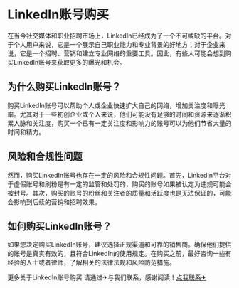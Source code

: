 # LinkedIn账号购买

在当今社交媒体和职业招聘市场上，LinkedIn已经成为了一个不可或缺的平台。对于个人用户来说，它是一个展示自己职业能力和专业背景的好地方；对于企业来说，它是一个招聘、营销和建立专业网络的重要工具。因此，有些人可能会想到购买LinkedIn账号来获取更多的曝光和机会。

## 为什么购买LinkedIn账号？

购买LinkedIn账号可以帮助个人或企业快速扩大自己的网络，增加关注度和曝光率。尤其对于一些初创企业或个人来说，他们可能没有足够的时间和资源来逐渐积累人脉和关注度，购买一个已有一定关注度和影响力的账号可以为他们节省大量的时间和精力。

## 风险和合规性问题

然而，购买LinkedIn账号也存在一定的风险和合规性问题。首先，LinkedIn平台对于虚假账号和刷粉是有一定的监管和处罚的，购买的账号如果被认定为违规可能会被封号。其次，购买的账号的粉丝和关注者的质量和活跃度也是无法保证的，可能会影响到后续的营销和招聘效果。

## 如何购买LinkedIn账号？

如果您决定购买LinkedIn账号，建议选择正规渠道和可靠的销售商。确保他们提供的账号是真实有效的，且符合LinkedIn的使用规定。在购买之前，最好咨询一些有经验的人士或者律师，了解相关的法律法规和风险防范措施。

更多关于LinkedIn账号购买 请通过✈与我们联系，感谢阅读！[点我联系✈](https://file.G208.com)